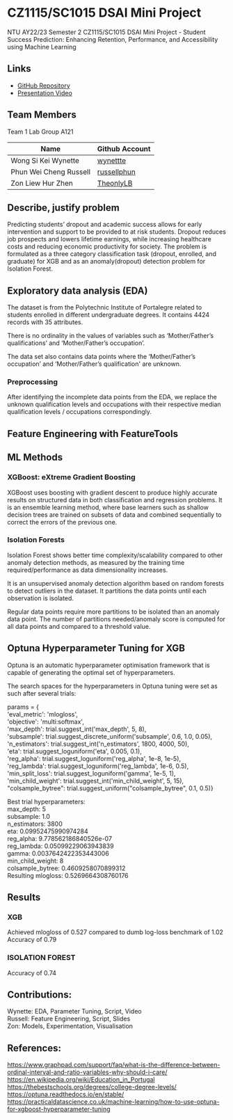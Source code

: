 # CZ1115/SC1015 DSAI Mini Project

NTU AY22/23 Semester 2 CZ1115/SC1015 DSAI Mini Project - Student Success Prediction: Enhancing Retention, Performance, and Accessibility using Machine Learning


## Links


- [GitHub Repository](https://github.com/TheonlyLB/CZ1115-Project)
- [Presentation Video](https://youtu.be/vmEp6Zl6Hs0)

## Team Members

Team 1 Lab Group A121

| Name         | Github Account                                  |
|--------------|-------------------------------------------------|
| Wong Si Kei Wynette     | [wynettte](https://github.com/wynettte)          
| Phun Wei Cheng Russell | [russellphun](https://github.com/russellphun) 
| Zon Liew Hur Zhen  | [TheonlyLB](https://github.com/TheonlyLB)
  
## Describe, justify problem
Predicting students’ dropout and academic success allows for early intervention and support to be provided to at risk students. Dropout reduces job prospects and lowers lifetime earnings, while increasing healthcare costs and reducing economic productivity for society. The problem is formulated as a three category classification task (dropout, enrolled, and graduate) for XGB and as an anomaly(dropout) detection problem for Isolation Forest.

## Exploratory data analysis (EDA)
The dataset is from the Polytechnic Institute of Portalegre related to students enrolled in different undergraduate degrees. It contains 4424 records with 35 attributes. 

There is no ordinality in the values of variables such as ‘Mother/Father’s qualifications’ and ‘Mother/Father’s occupation’.

The data set also contains data points where the ‘Mother/Father’s occupation’ and ‘Mother/Father’s qualification' are unknown.

### Preprocessing
After identifying the incomplete data points from the EDA, we replace the unknown qualification levels and occupations with their respective median qualification levels / occupations correspondingly. 

## Feature Engineering with FeatureTools

## ML Methods
### XGBoost: eXtreme Gradient Boosting
XGBoost uses boosting with gradient descent to produce highly accurate results on structured data in both classification and regression problems. It is an ensemble learning method, where base learners such as shallow decision trees are trained on subsets of data and combined sequentially to correct the errors of the previous one.

### Isolation Forests
Isolation Forest shows better time complexity/scalability compared to other anomaly detection methods, as measured by the training time required/performance as data dimensionality increases. 

It is an unsupervised anomaly detection algorithm based on random forests to detect outliers in the dataset. It partitions the data points until each observation is isolated.

Regular data points require more partitions to be isolated than an anomaly data point. The number of partitions needed/anomaly score is computed for all data points and compared to a threshold value.

## Optuna Hyperparameter Tuning for XGB
Optuna is an automatic hyperparameter optimisation framework that is capable of generating the optimal set of hyperparameters.

The search spaces for the hyperparameters in Optuna tuning were set as such after several trials:

params = {<br>
        'eval_metric': 'mlogloss', <br>
        'objective': 'multi:softmax',<br>
        'max_depth': trial.suggest_int('max_depth', 5, 8),<br>
        'subsample': trial.suggest_discrete_uniform('subsample', 0.6, 1.0, 0.05),<br>
        'n_estimators': trial.suggest_int('n_estimators', 1800, 4000, 50),<br>
        'eta': trial.suggest_loguniform('eta', 0.005, 0.1),<br>
        'reg_alpha': trial.suggest_loguniform('reg_alpha', 1e-8, 1e-5),<br>
        'reg_lambda': trial.suggest_loguniform('reg_lambda', 1e-6, 0.5),<br>
        'min_split_loss': trial.suggest_loguniform('gamma', 1e-5, 1), <br>
        'min_child_weight': trial.suggest_int('min_child_weight', 5, 15),<br>
        "colsample_bytree": trial.suggest_uniform("colsample_bytree", 0.1, 0.5)}<br>

Best trial hyperparameters:<br>
    max_depth: 5<br>
    subsample: 1.0<br>
    n_estimators: 3800<br>
    eta: 0.09952475990974284<br>
    reg_alpha: 9.778562186840526e-07<br>
    reg_lambda: 0.05099229063943839<br>
    gamma: 0.0037642422353443006<br>
    min_child_weight: 8<br>
    colsample_bytree: 0.4609258070899312<br>
Resulting mlogloss: 0.5269664308760176<br>

## Results 
### XGB
Achieved mlogloss of 0.527 compared to dumb log-loss benchmark of 1.02 <br>
Accuracy of 0.79

### ISOLATION FOREST
Accuracy of 0.74

## Contributions:
Wynette: EDA, Parameter Tuning, Script, Video<br>
Russell: Feature Engineering, Script, Slides<br>
Zon: Models, Experimentation, Visualisation<br>

## References: 
https://www.graphpad.com/support/faq/what-is-the-difference-between-ordinal-interval-and-ratio-variables-why-should-i-care/
https://en.wikipedia.org/wiki/Education_in_Portugal
https://thebestschools.org/degrees/college-degree-levels/
https://optuna.readthedocs.io/en/stable/
https://practicaldatascience.co.uk/machine-learning/how-to-use-optuna-for-xgboost-hyperparameter-tuning


